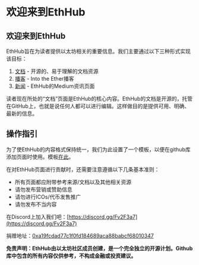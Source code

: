# 欢迎来到EthHub

## 欢迎来到EthHub

EthHub旨在为读者提供以太坊相关的重要信息。我们主要通过以下三种形式实现该目标：

1. [文档](https://docs.ethhub.io) - 开源的、易于理解的文档资源
2. [播客](https://ethhub.substack.com) - Into the Ether播客
3. [新闻](https://ethhub.substack.com) - EthHub的Medium资讯页面

读者现在所处的“文档”页面是EthHub的核心内容。EthHub的文档是开源的，托管在GitHub上，也就是说任何人都可以进行编辑。这样做目的是提供可用、明确、最新的信息。

## 操作指引

为了使EthHub的内容格式保持统一，我们为此设置了一个模板，以便在github库添加页面时使用。模板[在此](https://github.com/ethhub-io/ethhub/tree/138f04335ad4a090d8eb370a9af90ee82fccf1a6/template.md)。

在对EthHub页面进行贡献时，还需要注意遵循以下几条基本准则：

* 所有页面都应附带参考来源/文档以及其他相关资源
* 请勿发布营销或赞助信息
* 请勿进行ICOs/代币发售推广
* 请勿发布不当内容

在Discord上加入我们吧：[https://discord.gg/Fv2F3a7](https://discord.gg/Fv2F3a7)

捐赠地址：[0xa19fcdad77c1f0fd184689aca88babcf68010347](https://etherscan.io/address/0xa19fcdad77c1f0fd184689aca88babcf68010347)

**免责声明：EthHub由以太坊社区成员创建，是一个完全独立的开源计划。Github库中包含的所有内容仅供参考，不构成金融或投资建议。**